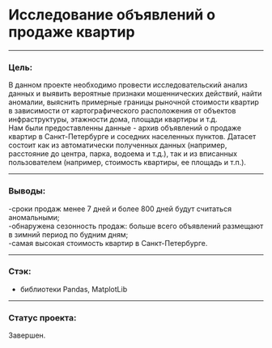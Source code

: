 
# Исследование объявлений о продаже квартир
------------------------------

### Цель:  

В данном проекте необходимо провести исследовательский анализ данных и выявить вероятные признаки мошеннических действий, найти аномалии, выяснить примерные границы рыночной стоимости квартир в зависимости от картографического расположения от объектов инфраструктуры, этажности дома, площади квартиры и т.д.  
Нам были предоставленны данные - архив объявлений о продаже квартир в Санкт-Петербурге и соседних населенных пунктов. Датасет состоит как из автоматически полученных данных (например, расстояние до центра, парка, водоема и т.д.), так и из вписанных пользователем (например, стоимость квартиры, ее площадь и т.п.). 

----------------------------

### Выводы:  

-сроки продаж менее 7 дней и более 800 дней будут считаться аномальными;  
-обнаружена сезонность продаж: больше всего объявлений размещают в зимний период по будним дням;  
-самая высокая стоимость квартир в Санкт-Петербурге.  

-----------------------------

### Стэк:
- библиотеки Pandas, MatplotLib

------------------------------

### Статус проекта:

Завершен.
